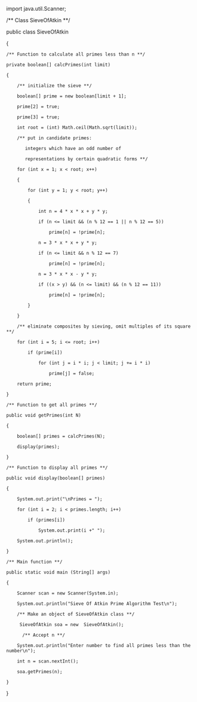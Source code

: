 import java.util.Scanner;
 
/** Class SieveOfAtkin **/

public class  SieveOfAtkin

{
    
    /** Function to calculate all primes less than n **/
    
    private boolean[] calcPrimes(int limit)
    
    {
        
        /** initialize the sieve **/
        
        boolean[] prime = new boolean[limit + 1];
        
        prime[2] = true;
        
        prime[3] = true;
        
        int root = (int) Math.ceil(Math.sqrt(limit));
 
        /** put in candidate primes: 
           
           integers which have an odd number of
           
           representations by certain quadratic forms **/
        
        for (int x = 1; x < root; x++)
        
        {
            
            for (int y = 1; y < root; y++)
            
            {
                
                int n = 4 * x * x + y * y;
                
                if (n <= limit && (n % 12 == 1 || n % 12 == 5))
                    
                    prime[n] = !prime[n];
                
                n = 3 * x * x + y * y;
                
                if (n <= limit && n % 12 == 7)
                    
                    prime[n] = !prime[n];
                
                n = 3 * x * x - y * y;
                
                if ((x > y) && (n <= limit) && (n % 12 == 11))
                    
                    prime[n] = !prime[n];
            
            }
        
        }
        
        /** eliminate composites by sieving, omit multiples of its square **/
        
        for (int i = 5; i <= root; i++)
            
            if (prime[i])
                
                for (int j = i * i; j < limit; j += i * i)
                    
                    prime[j] = false;
 
        return prime;
    
    }
    
    /** Function to get all primes **/
    
    public void getPrimes(int N)
    
    {
        
        boolean[] primes = calcPrimes(N);
        
        display(primes);
    
    }
    
    /** Function to display all primes **/
    
    public void display(boolean[] primes)
    
    {
        
        System.out.print("\nPrimes = ");
        
        for (int i = 2; i < primes.length; i++)
            
            if (primes[i])
                
                System.out.print(i +" ");
        
        System.out.println();
    
    }
    
    /** Main function **/
    
    public static void main (String[] args) 
    
    {
        
        Scanner scan = new Scanner(System.in);
        
        System.out.println("Sieve Of Atkin Prime Algorithm Test\n");
        
        /** Make an object of SieveOfAtkin class **/
         
         SieveOfAtkin soa = new  SieveOfAtkin();
          
          /** Accept n **/
        
        System.out.println("Enter number to find all primes less than the number\n");
        
        int n = scan.nextInt();
        
        soa.getPrimes(n);        
    
    }

}
